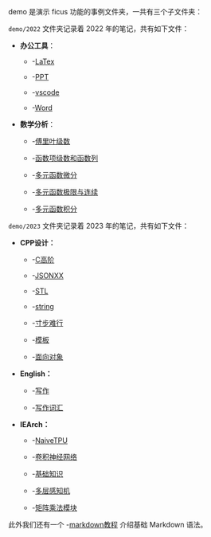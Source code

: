 demo 是演示 ficus 功能的事例文件夹，一共有三个子文件夹：

`demo/2022` 文件夹记录着 2022 年的笔记，共有如下文件：

- **办公工具**：
  
  - -[LaTex](./2022/办公工具-LaTeX.md)
    
  - -[PPT](./2022/办公工具-PPT.md)
    
  - -[vscode](./2022/办公工具-vscode.md)
    
  - -[Word](./2022/办公工具-用Word写论文.md)
    
- **数学分析**：
  
  - -[傅里叶级数](./2022/数学分析-傅里叶级数.md)
    
  - -[函数项级数和函数列](./2022/数学分析-函数项级数和函数列.md)
    
  - -[多元函数微分](./2022/数学分析-多元函数微分.md)
    
  - -[多元函数极限与连续](./2022/数学分析-多元函数连续与极限.md)
    
  - -[多元函数积分](./2022/数学分析-多元函数积分.md)
    
`demo/2023` 文件夹记录着 2023 年的笔记，共有如下文件：

- **CPP设计：**
  
  - -[C高阶](./2023/CPP设计-C高阶.md)
    
  - -[JSONXX](./2023/CPP设计-JSON.md)
    
  - -[STL](./2023/CPP设计-STL.md)
    
  - -[string](./2023/CPP设计-string.md)
    
  - -[寸步难行](./2023/CPP设计-寸步难行.md)
    
  - -[模板](./2023/CPP设计-模板.md)
    
  - -[面向对象](./2023/CPP设计-买你想对象.md)
    
- **English：**
  
  - -[写作](./2023/English-写作.md)
    
  - -[写作词汇](./2023/English-写作词汇.md)
    
- **IEArch：**
  
  - -[NaiveTPU](./2023/IEArch-NaiveTPU.md)
    
  - -[卷积神经网络](./2023/IEArch-卷积神经网络.md)
    
  - -[基础知识](./2023/IEArch-基础知识.md)
    
  - -[多层感知机](./2023/IEArch-多层感知机.md)
    
  - -[矩阵乘法模块](./2023/IEArch-矩阵乘法模块.md)
    
此外我们还有一个 -[markdown教程](./markdown教程.md) 介绍基础 Markdown 语法。

